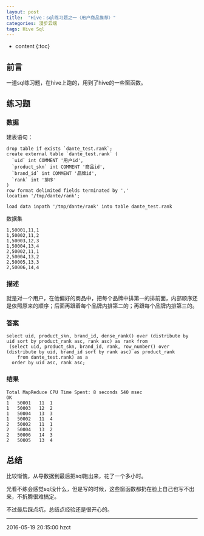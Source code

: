 ```yaml
---
layout: post
title:  "Hive：sql练习题之一（用户商品推荐）"
categories: 漫步云端
tags: Hive Sql
---
```


* content
{:toc}


## 前言

一道sql练习题，在hive上跑的，用到了hive的一些窗函数。




## 练习题

### 数据

建表语句：

```
drop table if exists `dante_test.rank`;
create external table `dante_test.rank` (
  `uid` int COMMENT '用户id',
  `product_skn` int COMMENT '商品id',
  `brand_id` int COMMENT '品牌id',
  `rank` int '排序'
)
row format delimited fields terminated by ','
location '/tmp/dante/rank';

load data inpath '/tmp/dante/rank' into table dante_test.rank
```

数据集

```
1,50001,11,1
1,50002,11,2
1,50003,12,3
1,50004,13,4
2,50002,11,1
2,50004,13,2
2,50005,13,3
2,50006,14,4
```

### 描述

就是对一个用户，在他偏好的商品中，把每个品牌中排第一的排前面，内部顺序还是依照原来的顺序；后面再跟着每个品牌内排第二的；再跟每个品牌内排第三的。

### 答案

```
select uid, product_skn, brand_id, dense_rank() over (distribute by uid sort by product_rank asc, rank asc) as rank from
 (select uid, product_skn, brand_id, rank, row_number() over (distribute by uid, brand_id sort by rank asc) as product_rank
    from dante_test.rank) as a
  order by uid asc, rank asc;
```

### 结果

```
Total MapReduce CPU Time Spent: 8 seconds 540 msec
OK
1	50001	11	1
1	50003	12	2
1	50004	13	3
1	50002	11	4
2	50002	11	1
2	50004	13	2
2	50006	14	3
2	50005	13	4

```

## 总结

比较惭愧，从导数据到最后把sql跑出来，花了一个多小时。

光看不练会感觉sql没什么，但是写的时候，这些窗函数都扔在脸上自己也写不出来，不折腾很难搞定。

不过最后踩点坑，总结点经验还是很开心的。


***
2016-05-19 20:15:00 hzct
